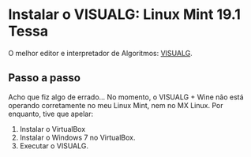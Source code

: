 # Instalar o VISUALG: Linux Mint 19.1 Tessa
O melhor editor e interpretador de Algoritmos: [VISUALG](https://visualg3.com.br/baixe-o-visualg-3-0-7/).

## Passo a passo
Acho que fiz algo de errado... No momento, o VISUALG + Wine não está operando corretamente no meu Linux Mint, nem no MX Linux. Por enquanto, tive que apelar:

1. Instalar o VirtualBox
2. Instalar o Windows 7 no VirtualBox.
3. Executar o VISUALG.